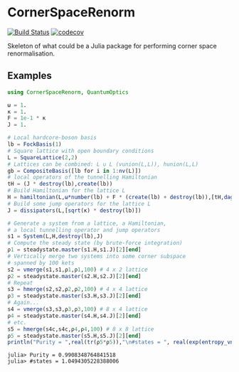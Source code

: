 # CornerSpaceRenorm

[![Build Status](https://travis-ci.com/Z-Denis/CornerSpaceRenorm.jl.svg?token=XuYcpCDomapYmd2vHj9y&branch=master)](https://travis-ci.com/Z-Denis/CornerSpaceRenorm.jl)
[![codecov](https://codecov.io/gh/Z-Denis/CornerSpaceRenorm.jl/branch/master/graph/badge.svg?token=EwifsJO3ew)](https://codecov.io/gh/Z-Denis/CornerSpaceRenorm.jl)

Skeleton of what could be a Julia package for performing corner space renormalisation.

## Examples
```julia
using CornerSpaceRenorm, QuantumOptics

ω = 1.
κ = 1.
F = 1e-1 * κ
J = 1.

# Local hardcore-boson basis
lb = FockBasis(1)
# Square lattice with open boundary conditions
L = SquareLattice(2,2)
# Lattices can be combined: L ∪ L (vunion(L,L)), hunion(L,L)
gb = CompositeBasis([lb for i in 1:nv(L)])
# local operators of the tunnelling Hamiltonian
tH = (J * destroy(lb),create(lb))
# Build Hamiltonian for the lattice L
H = hamiltonian(L,ω*number(lb) + F * (create(lb) + destroy(lb)),[tH,dagger.(tH)])
# Build some jump operators for the lattice L
J = dissipators(L,[sqrt(κ) * destroy(lb)])

# Generate a system from a lattice, a Hamiltonian,
# a local tunnelling operator and jump operators
s1 = System(L,H,destroy(lb),J)
# Compute the steady state (by brute-force integration)
ρ1 = steadystate.master(s1.H,s1.J)[2][end]
# Vertically merge two systems into some corner subspace
# spanned by 100 kets
s2 = vmerge(s1,s1,ρ1,ρ1,100) # 4 x 2 lattice
ρ2 = steadystate.master(s2.H,s2.J)[2][end]
# Repeat
s3 = hmerge(s2,s2,ρ2,ρ2,100) # 4 x 4 lattice
ρ3 = steadystate.master(s3.H,s3.J)[2][end]
# Again...
s4 = vmerge(s3,s3,ρ3,ρ3,100) # 8 x 4 lattice
ρ4 = steadystate.master(s4.H,s4.J)[2][end]
# etc.
s5 = hmerge(s4c,s4c,ρ4,ρ4,100) # 8 x 8 lattice
ρ5 = steadystate.master(s5.H,s5.J)[2][end]
println("Purity = ",real(tr(ρ5*ρ5)),"\n#states = ", real(exp(entropy_vn(ρ5))))
```
```julia-repl
julia> Purity = 0.9908348764841518
julia> #states = 1.0494305228388006
```
